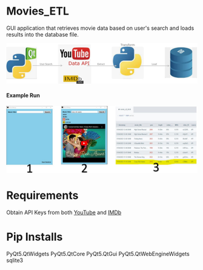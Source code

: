 # Movies_ETL
GUI application that retrieves movie data based on user's search and loads results into the database file. 


![Diagram](Images/diagram.JPG)


#### Example Run
![Example_Run](Images/app_run.JPG)


# Requirements
Obtain API Keys from both [YouTube](https://developers.google.com/youtube/) and [IMDb](https://developer.imdb.com/)

# Pip Installs
PyQt5.QtWidgets
PyQt5.QtCore
PyQt5.QtGui
PyQt5.QtWebEngineWidgets
sqlite3
